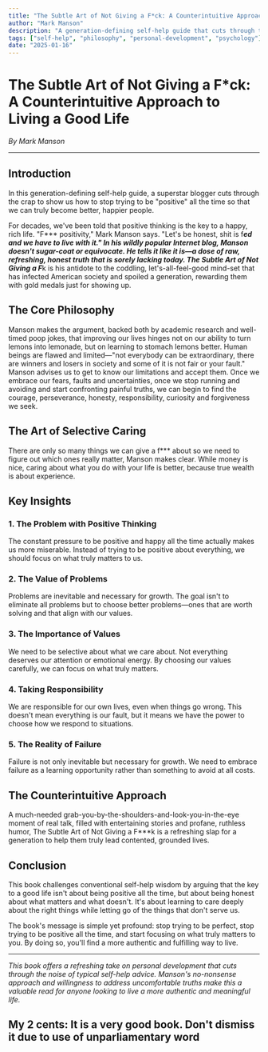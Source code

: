```yaml
---
title: "The Subtle Art of Not Giving a F*ck: A Counterintuitive Approach to Living a Good Life"
author: "Mark Manson"
description: "A generation-defining self-help guide that cuts through the crap to show us how to stop trying to be 'positive' all the time so that we can truly become better, happier people."
tags: ["self-help", "philosophy", "personal-development", "psychology"]
date: "2025-01-16"
---
```


# The Subtle Art of Not Giving a F*ck: A Counterintuitive Approach to Living a Good Life

*By Mark Manson*

---

## Introduction

In this generation-defining self-help guide, a superstar blogger cuts through the crap to show us how to stop trying to be "positive" all the time so that we can truly become better, happier people.

For decades, we've been told that positive thinking is the key to a happy, rich life. "F*** positivity," Mark Manson says. "Let's be honest, shit is f***ed and we have to live with it." In his wildly popular Internet blog, Manson doesn't sugar-coat or equivocate. He tells it like it is—a dose of raw, refreshing, honest truth that is sorely lacking today. The Subtle Art of Not Giving a F***k is his antidote to the coddling, let's-all-feel-good mind-set that has infected American society and spoiled a generation, rewarding them with gold medals just for showing up.

## The Core Philosophy

Manson makes the argument, backed both by academic research and well-timed poop jokes, that improving our lives hinges not on our ability to turn lemons into lemonade, but on learning to stomach lemons better. Human beings are flawed and limited—"not everybody can be extraordinary, there are winners and losers in society and some of it is not fair or your fault." Manson advises us to get to know our limitations and accept them. Once we embrace our fears, faults and uncertainties, once we stop running and avoiding and start confronting painful truths, we can begin to find the courage, perseverance, honesty, responsibility, curiosity and forgiveness we seek.

## The Art of Selective Caring

There are only so many things we can give a f*** about so we need to figure out which ones really matter, Manson makes clear. While money is nice, caring about what you do with your life is better, because true wealth is about experience.

## Key Insights

### 1. The Problem with Positive Thinking
The constant pressure to be positive and happy all the time actually makes us more miserable. Instead of trying to be positive about everything, we should focus on what truly matters to us.

### 2. The Value of Problems
Problems are inevitable and necessary for growth. The goal isn't to eliminate all problems but to choose better problems—ones that are worth solving and that align with our values.

### 3. The Importance of Values
We need to be selective about what we care about. Not everything deserves our attention or emotional energy. By choosing our values carefully, we can focus on what truly matters.

### 4. Taking Responsibility
We are responsible for our own lives, even when things go wrong. This doesn't mean everything is our fault, but it means we have the power to choose how we respond to situations.

### 5. The Reality of Failure
Failure is not only inevitable but necessary for growth. We need to embrace failure as a learning opportunity rather than something to avoid at all costs.

## The Counterintuitive Approach

A much-needed grab-you-by-the-shoulders-and-look-you-in-the-eye moment of real talk, filled with entertaining stories and profane, ruthless humor, The Subtle Art of Not Giving a F***k is a refreshing slap for a generation to help them truly lead contented, grounded lives.

## Conclusion

This book challenges conventional self-help wisdom by arguing that the key to a good life isn't about being positive all the time, but about being honest about what matters and what doesn't. It's about learning to care deeply about the right things while letting go of the things that don't serve us.

The book's message is simple yet profound: stop trying to be perfect, stop trying to be positive all the time, and start focusing on what truly matters to you. By doing so, you'll find a more authentic and fulfilling way to live.

---

*This book offers a refreshing take on personal development that cuts through the noise of typical self-help advice. Manson's no-nonsense approach and willingness to address uncomfortable truths make this a valuable read for anyone looking to live a more authentic and meaningful life.*

## My 2 cents: It is a very good book. Don't dismiss it due to use of unparliamentary word
